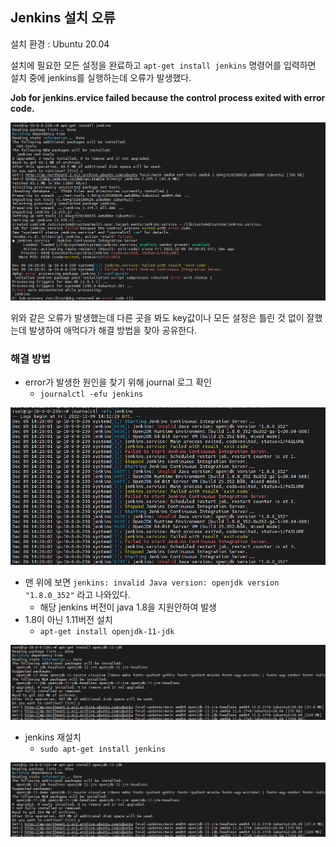 ## Jenkins 설치 오류

설치 환경 : Ubuntu 20.04

설치에 필요한 모든 설정을 완료하고 `apt-get install jenkins` 명령어를 입력하면 설치 중에 jenkins를 실행하는데 오류가 발생했다.

**Job for jenkins.ervice failed because the control process exited with error code.**

![1671111487346](images/1671111487346.png)

위와 같은 오류가 발생했는데 다른 곳을 봐도 key값이나 모든 설정은 틀린 것 없이 잘했는데 발생하여 애먹다가 해결 방법을 찾아 공유한다.

### 해결 방법

- error가 발생한 원인을  찾기 위해 journal 로그 확인
  - `journalctl -efu jenkins`

![1671111522071](images/1671111522071.png)

- 맨 위에 보면 `jenkins: invalid Java version: openjdk version "1.8.0_352"` 라고 나와있다.
  - 해당 jenkins 버전이 java 1.8을 지원안하여 발생
- 1.8이 아닌 1.11버전 설치
  - `apt-get install openjdk-11-jdk`

![1671111610793](images/1671111610793.png)

- jenkins 재설치
  - `sudo apt-get install jenkins`

![1671111637293](images/1671111637293.png)